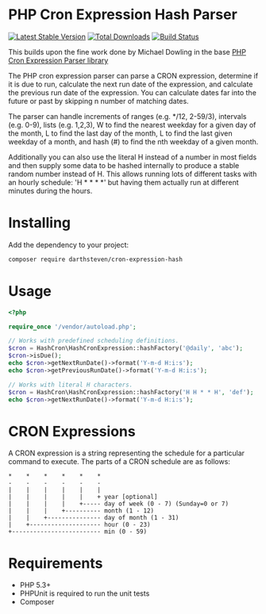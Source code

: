 PHP Cron Expression Hash Parser
==========================

[![Latest Stable Version](https://poser.pugx.org/darthsteven/hash-cron-expression/v/stable.png)](https://packagist.org/packages/darthsteven/hash-cron-expression) [![Total Downloads](https://poser.pugx.org/darthsteven/hash-cron-expression/downloads.png)](https://packagist.org/packages/darthsteven/hash-cron-expression) [![Build Status](https://secure.travis-ci.org/darthsteven/cron-expression-hash.png)](http://travis-ci.org/darthsteven/cron-expression-hash)

This builds upon the fine work done by Michael Dowling in the base [PHP Cron Expression Parser library](https://github.com/mtdowling/cron-expression)

The PHP cron expression parser can parse a CRON expression, determine if it is
due to run, calculate the next run date of the expression, and calculate the previous
run date of the expression.  You can calculate dates far into the future or past by
skipping n number of matching dates.

The parser can handle increments of ranges (e.g. */12, 2-59/3), intervals (e.g. 0-9),
lists (e.g. 1,2,3), W to find the nearest weekday for a given day of the month, L to
find the last day of the month, L to find the last given weekday of a month, and hash
(#) to find the nth weekday of a given month.


Additionally you can also use the literal H instead of a number in most fields and then supply some data to be hashed internally to produce a stable random number instead of H. This allows running lots of different tasks with an hourly schedule: 'H * * * *' but having them actually run at different minutes during the hours.

Installing
==========

Add the dependency to your project:

```bash
composer require darthsteven/cron-expression-hash
```

Usage
=====
```php
<?php

require_once '/vendor/autoload.php';

// Works with predefined scheduling definitions.
$cron = HashCron\HashCronExpression::hashFactory('@daily', 'abc');
$cron->isDue();
echo $cron->getNextRunDate()->format('Y-m-d H:i:s');
echo $cron->getPreviousRunDate()->format('Y-m-d H:i:s');

// Works with literal H characters.
$cron = HashCron\HashCronExpression::hashFactory('H H * * H', 'def');
echo $cron->getNextRunDate()->format('Y-m-d H:i:s');
```

CRON Expressions
================

A CRON expression is a string representing the schedule for a particular command to execute.  The parts of a CRON schedule are as follows:

    *    *    *    *    *    *
    -    -    -    -    -    -
    |    |    |    |    |    |
    |    |    |    |    |    + year [optional]
    |    |    |    |    +----- day of week (0 - 7) (Sunday=0 or 7)
    |    |    |    +---------- month (1 - 12)
    |    |    +--------------- day of month (1 - 31)
    |    +-------------------- hour (0 - 23)
    +------------------------- min (0 - 59)

Requirements
============

- PHP 5.3+
- PHPUnit is required to run the unit tests
- Composer
